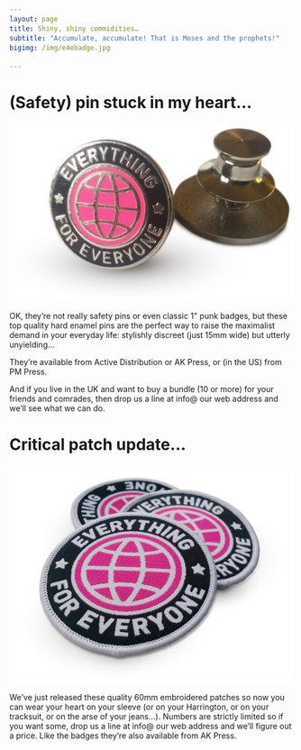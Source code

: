 ```yaml
---
layout: page
title: Shiny, shiny commidities…
subtitle: "Accumulate, accumulate! That is Moses and the prophets!"
bigimg: /img/e4ebadge.jpg

---
```


# (Safety) pin stuck in my heart…

![e4e badge](/img/badges.jpg)

OK, they’re not really safety pins or even classic 1" punk badges, but these top quality hard enamel pins are the perfect way to raise the maximalist demand in your everyday life: stylishly discreet (just 15mm wide) but utterly unyielding…

They’re available from Active Distribution or AK Press, or (in the US) from PM Press.


And if you live in the UK and want to buy a bundle (10 or more) for your friends and comrades, then drop us a line at info@ our web address and we’ll see what we can do.

# Critical patch update…

![e4e badge](/img/patches.jpg)

We’ve just released these quality 60mm embroidered patches so now you can wear your heart on your sleeve (or on your Harrington, or on your tracksuit, or on the arse of your jeans…). Numbers are strictly limited so if you want some, drop us a line at info@ our web address and we’ll figure out a price. Like the badges they’re also available from AK Press.
